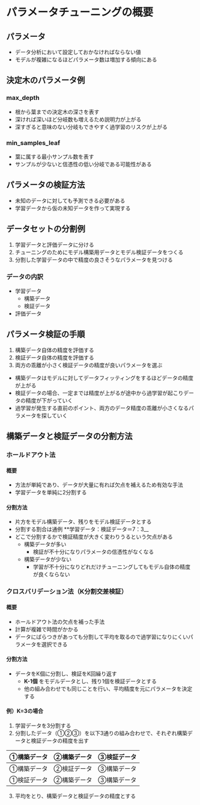 # パラメータチューニングの概要

## パラメータ

* データ分析において設定しておかなければならない値
* モデルが複雑になるほどパラメータ数は増加する傾向にある

## 決定木のパラメータ例

### max_depth

* 根から葉までの決定木の深さを表す
* 深ければ深いほど分岐数も増えるため説明力が上がる
* 深すぎると意味のない分岐もできやすく過学習のリスクが上がる

### min_samples_leaf

* 葉に属する最小サンプル数を表す
* サンプルが少ないと信憑性の低い分岐である可能性がある

## パラメータの検証方法

* 未知のデータに対しても予測できる必要がある
* 学習データから仮の未知データを作って実現する

## データセットの分割例

1. 学習データと評価データに分ける
2. チューニングのためにモデル構築用データとモデル検証データをつくる
3. 分割した学習データの中で精度の良さそうなパラメータを見つける

### データの内訳

* 学習データ
  * 構築データ
  * 検証データ
* 評価データ

## パラメータ検証の手順

1. 構築データ自体の精度を評価する
2. 検証データ自体の精度を評価する
3. 両方の乖離が小さく検証データの精度が良いパラメータを選ぶ

* 構築データはモデルに対してデータフィッティングをするほどデータの精度が上がる
* 検証データの場合、一定までは精度が上がるが途中から過学習が起こりデータの精度が下がっていく
* 過学習が発生する直前のポイント、両方のデータ精度の乖離が小さくなるパラメータを探していく

## 構築データと検証データの分割方法

### ホールドアウト法

#### 概要

* 方法が単純であり、データが大量に有れば欠点を補えるため有効な手法
* 学習データを単純に2分割する

#### 分割方法

* 片方をモデル構築データ、残りをモデル検証データとする
* 分割する割合は通例 **学習データ：検証データ＝7：3__
* どこで分割するかで検証精度が大きく変わりうるという欠点がある
  * 構築データが多い
    * 検証が不十分になりパラメータの信憑性がなくなる
  * 構築データが少ない
    * 学習が不十分になりどれだけチューニングしてもモデル自体の精度が良くならない

### クロスバリデーション法（K分割交差検証）

#### 概要

* ホールドアウト法の欠点を補った手法
* 計算が複雑で時間がかかる
* データにばらつきがあっても分割して平均を取るので過学習になりにくいパラメータを選択できる

#### 分割方法

* データをK個に分割し、検証をK回繰り返す
  * **K-1個** をモデルデータとし、残り1個を検証データとする
  * 他の組み合わせでも同じことを行い、平均精度を元にパラメータを決定する

#### 例）K=3の場合
1. 学習データを3分割する
2. 分割したデータ（①②③）を以下3通りの組み合わせで、それぞれ構築データと検証データの精度を出す

  | ①構築データ | ②構築データ | ③検証データ |
  | ----------- | ----------- | ----------- |
  | ①構築データ | ②検証データ | ③構築データ |
  | ①検証データ | ②構築データ | ③構築データ |

3. 平均をとり、構築データと検証データの精度とする